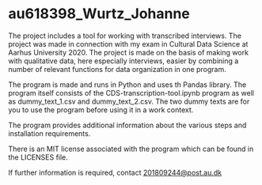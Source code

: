 # au618398_Wurtz_Johanne

The project includes a tool for working with transcribed interviews. The project was made in connection with my exam in Cultural Data Science at Aarhus University 2020. 
The project is made on the basis of making work with qualitative data, here especially interviews, easier by combining a number of relevant functions for data organization in one program.

The program is made and runs in Python and uses th Pandas library. The program itself consists of the CDS-transcription-tool.ipynb program as well as dummy_text_1.csv and dummy_text_2.csv. The two dummy texts are for you to use the program before using it in a work context.

The program provides additional information about the various steps and installation requirements.

There is an MIT license associated with the program which can be found in the LICENSES file.

If further information is required, contact 201809244@post.au.dk
